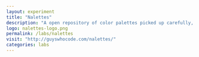```yaml
---
layout: experiment 
title: "Nalettes"
description: "A open repository of color palettes picked up carefully, inspired from nature."
logo: nalettes-logo.png
permalink: /labs/nalettes
visit: "http://guyswhocode.com/nalettes/"
categories: labs
---
```

